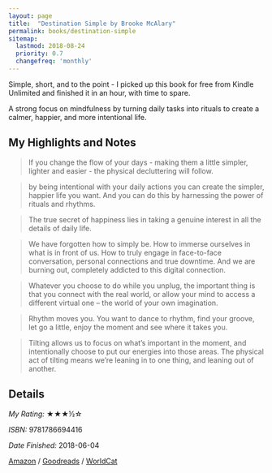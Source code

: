 ```yaml
---
layout: page
title:  "Destination Simple by Brooke McAlary"
permalink: books/destination-simple
sitemap:
  lastmod: 2018-08-24
  priority: 0.7
  changefreq: 'monthly'
---
```

Simple, short, and to the point - I picked up this book for free from Kindle Unlimited and finished it in an hour, with time to spare.

A strong focus on mindfulness by turning daily tasks into rituals to create a calmer, happier, and more intentional life.

## My Highlights and Notes
> If you change the flow of your days - making them a little simpler, lighter and easier - the physical decluttering will follow.

>by being intentional with your daily actions you can create the simpler, happier life you want. And you can do this by harnessing the power of rituals and rhythms.

>The true secret of happiness lies in taking a genuine interest in all the details of daily life.

>We have forgotten how to simply be. How to immerse ourselves in what is in front of us. How to truly engage in face-to-face conversation, personal connections and true downtime. And we are burning out, completely addicted to this digital connection.

>Whatever you choose to do while you unplug, the important thing is that you connect with the real world, or allow your mind to access a different virtual one – the world of your own imagination.

>Rhythm moves you. You want to dance to rhythm, find your groove, let go a little, enjoy the moment and see where it takes you.

>Tilting allows us to focus on what’s important in the moment, and intentionally choose to put our energies into those areas. The physical act of tilting means we’re leaning in to one thing, and leaning out of another.

## Details

*My Rating:* ★★★½☆

*ISBN:* 9781786694416

*Date Finished:* 2018-06-04

[Amazon](https://www.amazon.com/dp/B01LL3IB28) / [Goodreads](https://www.goodreads.com/book/show/17401614) / [WorldCat](http://www.worldcat.org/oclc/1017973789)
